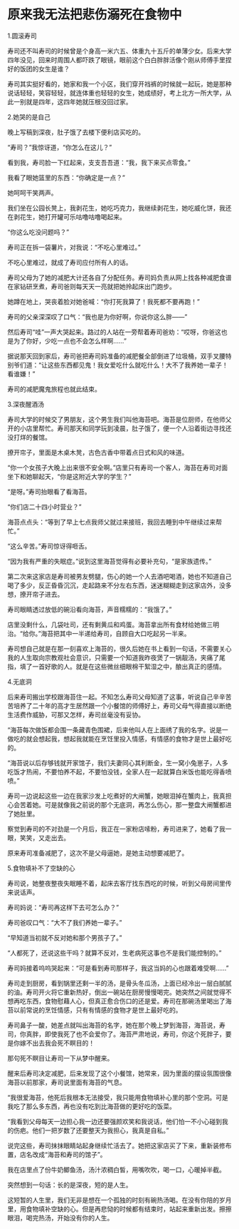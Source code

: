 # 原来我无法把悲伤溺死在食物中

1.圆滚寿司 

寿司还不叫寿司的时候曾是个身高一米六五、体重九十五斤的单薄少女。后来大学四年没见，回来时周围人都吓跌了眼镜，眼前这个白白胖胖活像个刚从师傅手里捏好的饭团的女生是谁？ 

寿司其实挺好看的，她家和我一个小区，我们穿开裆裤的时候就一起玩，她是那种说话轻轻，笑容轻轻，就连体重也轻轻的女生，她成绩好，考上北方一所大学，从此一别就是四年，这四年她就压根没回过家。 

2.她哭的是自己 

晚上写稿到深夜，肚子饿了去楼下便利店买吃的。 

“寿司？”我惊讶道，“你怎么在这儿？” 

看到我，寿司脸一下红起来，支支吾吾道：“我，我下来买点零食。” 

我看了眼她篮里的东西：“你确定是一点？” 

她呵呵干笑两声。 

我们坐在公园长凳上，我剥花生，她吃巧克力，我继续剥花生，她吃威化饼，我还在剥花生，她打开罐可乐咕噜咕噜喝起来。 

“你这么吃没问题吗？” 

寿司正在拆一袋薯片，对我说：“不吃心里难过。” 

不吃心里难过，就成了寿司应付所有人的话。 

寿司父母为了她的减肥大计还各自了分配任务。寿司妈负责从网上找各种减肥食谱在家钻研烹煮，寿司爸则每天天一亮就把她拎起床出门跑步。 

她蹲在地上，哭丧着脸对她爸喊：“你打死我算了！我死都不要再跑！” 

寿司的父亲深深叹了口气：“我也是为你好啊，你说你这么胖——” 

然后寿司“哇”一声大哭起来。路过的人站在一旁帮着寿司爸劝：“哎呀，你爸这也是为了你好，少吃一点也不会怎么样啊……” 

据说那天回到家后，寿司爸把寿司妈准备的减肥餐全部倒进了垃圾桶，双手叉腰特别爷们道：“让这些东西都见鬼！我女爱吃什么就吃什么！大不了我养她一辈子！看谁嫌！” 

寿司的减肥魔鬼旅程也就此结束。 

3.深夜醒酒汤 

寿司大学的时候交了男朋友，这个男生我们叫他海苔吧。海苔是位厨师，在他师父开的小店里帮忙。寿司那天和同学玩到凌晨，肚子饿了，便一个人沿着街边寻找还没打烊的餐馆。 

撩开帘子，里面是木桌木凳，古色古香中带着点日式和风的味道。 

“你一个女孩子大晚上出来很不安全啊。”店里只有寿司一个客人，海苔在寿司对面坐下和她聊起天，“你是这附近大学的学生？” 

“是呀。”寿司抬眼看了看海苔。 

“你们店二十四小时营业？” 

海苔点点头：“等到了早上七点我师父就过来接班，我回去睡到中午继续过来帮忙。” 

“这么辛苦。”寿司惊讶得咂舌。 

“因为我有严重的失眠症。”说到这里海苔觉得有必要补充句，“是家族遗传。” 

第二次来这家店是寿司被男友劈腿，伤心的她一个人去酒吧喝酒，她也不知道自己喝了多少，反正昏昏沉沉，走起路来不分左右东西，迷迷糊糊走到这家店外，没多想，撩开帘子进去。 

寿司眼睛透过放低的碗沿看向海苔，声音糯糯的：“我饿了。” 

店里没剩什么，几袋吐司，还有剩黄瓜和鸡蛋。海苔拿出所有食材给她做三明治。“给你。”海苔把其中一半递给寿司，自顾自大口吃起另一半来。 

寿司想自己就是在那一刻喜欢上海苔的，很久后她在书上看到一句话，不需要关心我的人生取向宗教观社会意识，只需要一个知道我昨夜煲了一锅靓汤，夹痛了尾指，填了一首好歌的人。就是在这些微丝细眼棉干絮湿之中，酿出真正的感情。 

4.无底洞 

后来寿司搬出学校跟海苔住一起。不知怎么寿司父母知道了这事，听说自己辛辛苦苦培养了二十年的高才生居然跟一个小餐馆的师傅好上，寿司父母气得直接以断绝生活费作威胁，可那又怎样，寿司丝毫没有妥协。 

“海苔每次做饭都会围一条藏青色围裙，后来他叫人在上面绣了我的名字。说是一做吃的就会想起我，想起我就能在烹饪里投入情感，有情感的食物才是世上最好吃的。 

“海苔说以后存够钱就开家馆子，我们夫妻同心其利断金，生一窝小兔崽子，人多吃饭才热闹，不要怕养不起，不要怕没钱，全家人在一起就算白米饭也能吃得香喷喷。” 

寿司一边说起这些一边在我家沙发上吃煮好的大闸蟹，她眼泪掉在蟹肉上，我真担心会苦着她。可是就像我之前说的那个无底洞，再怎么伤心，那一整盘大闸蟹都进了她肚里。 

察觉到寿司的不对劲是一个月后，我正在一家粉店嗦粉，寿司进来了，她看了我一眼，笑笑，又走出去。 

原来寿司准备减肥了，这次不是父母逼她，是她主动想要减肥了。 

5.食物填补不了空缺的心 

寿司说，她整夜整夜失眠睡不着，起床去客厅找东西吃的时候，听到父母房间里传来说话声。 

寿司妈说：“寿司再这样下去可怎么办？” 

寿司爸叹口气：“大不了我们养她一辈子。” 

“早知道当初就不反对她和那个男孩子了。” 

“人都死了，还说这些干吗？就算不反对，生老病死这事也不是我们能控制的。” 

寿司妈接着呜呜哭起来：“可是看到寿司那样子，我这当妈的心也跟着难受啊……” 

寿司走到厨房，看到锅里还剩一半的汤，是骨头冬瓜汤，上面已经冷出一层白腻腻的油。寿司开火将它重新热好，倒出一碗站在厨房慢慢喝完。她突然之间就觉得不想再吃东西，食物慰藉人心，但真正愈合伤口的还是爱。寿司在那碗汤里喝出了海苔以前常说的烹饪情感，只有有情感的食物才是世上最好吃的。 

寿司鼻子一酸，她差点就叫出海苔的名字，她在那个晚上梦到海苔，海苔说，寿司，你真胖，即使我死了也不会爱你了。海苔严肃地说，寿司，你这个死胖子，要是你嫁不出去我会死不瞑目的！ 

那句死不瞑目让寿司一下从梦中醒来。 

醒来后寿司决定减肥，后来发现了这个小餐馆，她常来，因为里面的摆设氛围很像海苔以前那家，寿司说里面有海苔的气息。 

“我很爱海苔，他死后我根本无法接受，我只能用食物填补心里的那个空洞。可是我吃了那么多东西，再也没有吃到比海苔做的更好吃的饭菜。 

“我看到父母每天一边担心我一边还要强颜欢笑和我说话，他们怕一不小心碰到我的伤疤。他们一把岁数了还要整天为我担心，我真是自私。” 

说完这些，寿司抹抹眼睛站起身继续忙活去了。她把这家店买了下来，重新装修布置，店名改成“海苔和寿司的馆子”。 

我在店里点了份牛奶鲫鱼汤，汤汁浓稠白皙，用嘴吹吹，喝一口，心暖掉半截。 

突然想到一句话：长的是深夜，短的是人生。 

这短暂的人生里，我们无非是想在一个孤独的时刻有碗热汤喝。在没有你陪的岁月里，用食物填补空缺的心。但是再悲恸的时候都有结束时，站起来重新出发。擦擦眼泪，喝完热汤，开始没有你的人生。